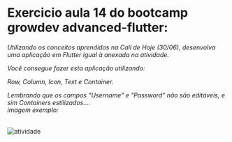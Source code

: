 # Exercicio aula 14 do bootcamp growdev advanced-flutter:

<h6>Utilizando os conceitos aprendidos na Call de Hoje (30/06), desenvolva uma aplicação em Flutter igual à anexada na atividade.

Você consegue fazer esta aplicação utilizando:

Row, Column, Icon, Text e Container.

Lembrando que os campos "Username" e "Password" não são editáveis, e sim Containers estilizados....  
imagem exemplo:</h6>
![atividade](https://user-images.githubusercontent.com/37556159/86280328-f27b6500-bbb1-11ea-9694-6b4bd09254fd.PNG)
